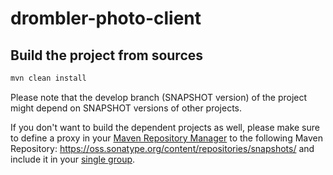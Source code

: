 # drombler-photo-client

## Build the project from sources
```bash
mvn clean install
```
Please note that the develop branch (SNAPSHOT version) of the project might depend on SNAPSHOT versions of other projects.

If you don't want to build the dependent projects as well, please make sure to define a proxy in your [Maven Repository Manager](https://maven.apache.org/repository-management.html) to the following Maven Repository: https://oss.sonatype.org/content/repositories/snapshots/ and include it in your [single group](https://help.sonatype.com/repomanager3/formats/maven-repositories#MavenRepositories-ConfiguringApacheMaven).
